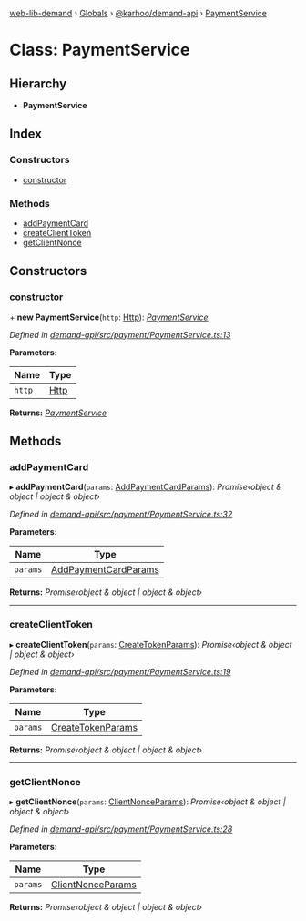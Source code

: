 [web-lib-demand](../README.md) › [Globals](../globals.md) › [@karhoo/demand-api](../modules/_karhoo_demand_api.md) › [PaymentService](_karhoo_demand_api.paymentservice.md)

# Class: PaymentService

## Hierarchy

* **PaymentService**

## Index

### Constructors

* [constructor](_karhoo_demand_api.paymentservice.md#constructor)

### Methods

* [addPaymentCard](_karhoo_demand_api.paymentservice.md#addpaymentcard)
* [createClientToken](_karhoo_demand_api.paymentservice.md#createclienttoken)
* [getClientNonce](_karhoo_demand_api.paymentservice.md#getclientnonce)

## Constructors

###  constructor

\+ **new PaymentService**(`http`: [Http](../interfaces/_karhoo_demand_api.http.md)): *[PaymentService](_karhoo_demand_api.paymentservice.md)*

*Defined in [demand-api/src/payment/PaymentService.ts:13](https://github.com/karhoo/web-lib-demand/blob/af835b5/packages/demand-api/src/payment/PaymentService.ts#L13)*

**Parameters:**

Name | Type |
------ | ------ |
`http` | [Http](../interfaces/_karhoo_demand_api.http.md) |

**Returns:** *[PaymentService](_karhoo_demand_api.paymentservice.md)*

## Methods

###  addPaymentCard

▸ **addPaymentCard**(`params`: [AddPaymentCardParams](../interfaces/_karhoo_demand_api.addpaymentcardparams.md)): *Promise‹object & object | object & object›*

*Defined in [demand-api/src/payment/PaymentService.ts:32](https://github.com/karhoo/web-lib-demand/blob/af835b5/packages/demand-api/src/payment/PaymentService.ts#L32)*

**Parameters:**

Name | Type |
------ | ------ |
`params` | [AddPaymentCardParams](../interfaces/_karhoo_demand_api.addpaymentcardparams.md) |

**Returns:** *Promise‹object & object | object & object›*

___

###  createClientToken

▸ **createClientToken**(`params`: [CreateTokenParams](../modules/_karhoo_demand_api.md#createtokenparams)): *Promise‹object & object | object & object›*

*Defined in [demand-api/src/payment/PaymentService.ts:19](https://github.com/karhoo/web-lib-demand/blob/af835b5/packages/demand-api/src/payment/PaymentService.ts#L19)*

**Parameters:**

Name | Type |
------ | ------ |
`params` | [CreateTokenParams](../modules/_karhoo_demand_api.md#createtokenparams) |

**Returns:** *Promise‹object & object | object & object›*

___

###  getClientNonce

▸ **getClientNonce**(`params`: [ClientNonceParams](../modules/_karhoo_demand_api.md#clientnonceparams)): *Promise‹object & object | object & object›*

*Defined in [demand-api/src/payment/PaymentService.ts:28](https://github.com/karhoo/web-lib-demand/blob/af835b5/packages/demand-api/src/payment/PaymentService.ts#L28)*

**Parameters:**

Name | Type |
------ | ------ |
`params` | [ClientNonceParams](../modules/_karhoo_demand_api.md#clientnonceparams) |

**Returns:** *Promise‹object & object | object & object›*
